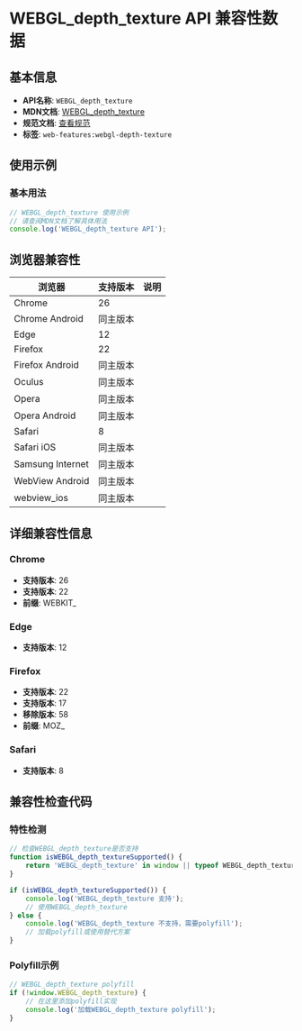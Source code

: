 # WEBGL_depth_texture API 兼容性数据

## 基本信息

- **API名称**: `WEBGL_depth_texture`
- **MDN文档**: [WEBGL_depth_texture](https://developer.mozilla.org/docs/Web/API/WEBGL_depth_texture)
- **规范文档**: [查看规范](https://registry.khronos.org/webgl/extensions/WEBGL_depth_texture/)
- **标签**: `web-features:webgl-depth-texture`

## 使用示例

### 基本用法

```javascript
// WEBGL_depth_texture 使用示例
// 请查阅MDN文档了解具体用法
console.log('WEBGL_depth_texture API');
```

## 浏览器兼容性

| 浏览器 | 支持版本 | 说明 |
|--------|----------|------|
| Chrome | 26 |  |
| Chrome Android | 同主版本 |  |
| Edge | 12 |  |
| Firefox | 22 |  |
| Firefox Android | 同主版本 |  |
| Oculus | 同主版本 |  |
| Opera | 同主版本 |  |
| Opera Android | 同主版本 |  |
| Safari | 8 |  |
| Safari iOS | 同主版本 |  |
| Samsung Internet | 同主版本 |  |
| WebView Android | 同主版本 |  |
| webview_ios | 同主版本 |  |

## 详细兼容性信息

### Chrome

- **支持版本**: 26
- **支持版本**: 22
- **前缀**: WEBKIT_

### Edge

- **支持版本**: 12

### Firefox

- **支持版本**: 22
- **支持版本**: 17
- **移除版本**: 58
- **前缀**: MOZ_

### Safari

- **支持版本**: 8

## 兼容性检查代码

### 特性检测

```javascript
// 检查WEBGL_depth_texture是否支持
function isWEBGL_depth_textureSupported() {
    return 'WEBGL_depth_texture' in window || typeof WEBGL_depth_texture !== 'undefined';
}

if (isWEBGL_depth_textureSupported()) {
    console.log('WEBGL_depth_texture 支持');
    // 使用WEBGL_depth_texture
} else {
    console.log('WEBGL_depth_texture 不支持，需要polyfill');
    // 加载polyfill或使用替代方案
}
```

### Polyfill示例

```javascript
// WEBGL_depth_texture polyfill
if (!window.WEBGL_depth_texture) {
    // 在这里添加polyfill实现
    console.log('加载WEBGL_depth_texture polyfill');
}
```

